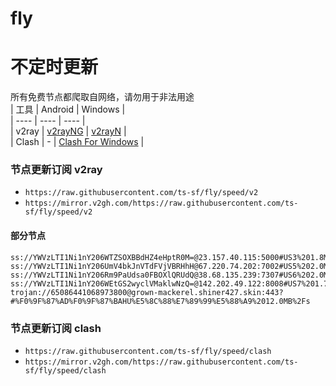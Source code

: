 # fly
# 不定时更新
所有免费节点都爬取自网络，请勿用于非法用途  
|  工具  | Android  | Windows  |  
|  ----  | ----   | ----  |  
| v2ray  | [v2rayNG](https://github.com/2dust/v2rayNG/releases) | [v2rayN](https://github.com/2dust/v2rayN/releases) |  
| Clash  | - | [Clash For Windows](https://github.com/2dust/clashN/releases) | 
  
### 节点更新订阅  v2ray
- `https://raw.githubusercontent.com/ts-sf/fly/speed/v2`  
- `https://mirror.v2gh.com/https://raw.githubusercontent.com/ts-sf/fly/speed/v2`  

#### 部分节点  
``` 
ss://YWVzLTI1Ni1nY206WTZSOXBBdHZ4eHptR0M=@23.157.40.115:5000#US3%201.8MB%2Fs
ss://YWVzLTI1Ni1nY206UmV4bkJnVTdFVjVBRHhH@67.220.74.202:7002#US5%202.0MB%2Fs
ss://YWVzLTI1Ni1nY206Rm9PaUdsa0FBOXlQRUdQ@38.68.135.239:7307#US6%202.0MB%2Fs
ss://YWVzLTI1Ni1nY206WEtGS2wyclVMaklwNzQ=@142.202.49.122:8008#US7%201.7MB%2Fs
trojan://65086441068973800@grown-mackerel.shiner427.skin:443?#%F0%9F%87%AD%F0%9F%87%BAHU%E5%8C%88%E7%89%99%E5%88%A9%2012.0MB%2Fs
```
### 节点更新订阅  clash
- `https://raw.githubusercontent.com/ts-sf/fly/speed/clash`  
- `https://mirror.v2gh.com/https://raw.githubusercontent.com/ts-sf/fly/speed/clash`  


